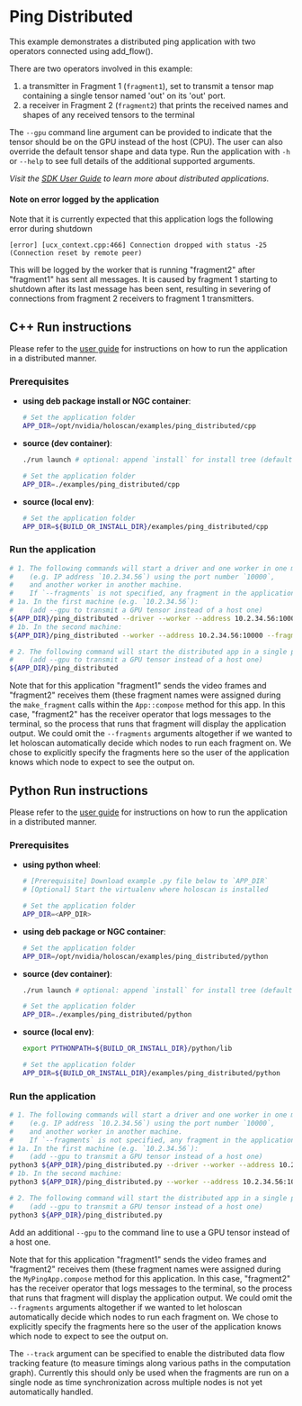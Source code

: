 # Ping Distributed

This example demonstrates a distributed ping application with two operators connected using add_flow().

There are two operators involved in this example:

  1. a transmitter in Fragment 1 (`fragment1`), set to transmit a tensor map containing a single tensor named 'out' on its 'out' port.
  2. a receiver in Fragment 2 (`fragment2`) that prints the received names and shapes of any received tensors to the terminal

The `--gpu` command line argument can be provided to indicate that the tensor should be on the GPU instead of the host (CPU). The user can also override the default tensor shape and data type. Run the application with `-h` or `--help` to see full details of the additional supported arguments.

*Visit the [SDK User Guide](https://docs.nvidia.com/holoscan/sdk-user-guide/holoscan_create_distributed_app.html) to learn more about distributed applications.*

#### Note on error logged by the application
Note that it is currently expected that this application logs the following error during shutdown

```text
[error] [ucx_context.cpp:466] Connection dropped with status -25 (Connection reset by remote peer)
```

This will be logged by the worker that is running "fragment2" after "fragment1" has sent all messages. It is caused by fragment 1 starting to shutdown after its last message has been sent, resulting in severing of connections from fragment 2 receivers to fragment 1 transmitters.

## C++ Run instructions

Please refer to the [user guide](https://docs.nvidia.com/holoscan/sdk-user-guide/holoscan_create_distributed_app.html#building-and-running-a-distributed-application) for instructions on how to run the application in a distributed manner.

### Prerequisites

* **using deb package install or NGC container**:

  ```bash
  # Set the application folder
  APP_DIR=/opt/nvidia/holoscan/examples/ping_distributed/cpp
  ```

* **source (dev container)**:

  ```bash
  ./run launch # optional: append `install` for install tree (default: `build`)

  # Set the application folder
  APP_DIR=./examples/ping_distributed/cpp
  ```

* **source (local env)**:

  ```bash
  # Set the application folder
  APP_DIR=${BUILD_OR_INSTALL_DIR}/examples/ping_distributed/cpp
  ```

### Run the application

```bash
# 1. The following commands will start a driver and one worker in one machine
#    (e.g. IP address `10.2.34.56`) using the port number `10000`,
#    and another worker in another machine.
#    If `--fragments` is not specified, any fragment in the application will be chosen to run.
# 1a. In the first machine (e.g. `10.2.34.56`):
#    (add --gpu to transmit a GPU tensor instead of a host one)
${APP_DIR}/ping_distributed --driver --worker --address 10.2.34.56:10000 --fragments fragment1
# 1b. In the second machine:
${APP_DIR}/ping_distributed --worker --address 10.2.34.56:10000 --fragments fragment2

# 2. The following command will start the distributed app in a single process
#    (add --gpu to transmit a GPU tensor instead of a host one)
${APP_DIR}/ping_distributed
```

Note that for this application "fragment1" sends the video frames and "fragment2" receives them (these fragment names were assigned during the `make_fragment` calls within the `App::compose` method for this app. In this case, "fragment2" has the receiver operator that logs messages to the terminal, so the process that runs that fragment will display the application output. We could omit the `--fragments` arguments altogether if we wanted to let holoscan automatically decide which nodes to run each fragment on. We chose to explicitly specify the fragments here so the user of the application knows which node to expect to see the output on.


## Python Run instructions

Please refer to the [user guide](https://docs.nvidia.com/holoscan/sdk-user-guide/holoscan_create_distributed_app.html#building-and-running-a-distributed-application) for instructions on how to run the application in a distributed manner.

### Prerequisites

* **using python wheel**:

  ```bash
  # [Prerequisite] Download example .py file below to `APP_DIR`
  # [Optional] Start the virtualenv where holoscan is installed

  # Set the application folder
  APP_DIR=<APP_DIR>
  ```

* **using deb package or NGC container**:

  ```bash
  # Set the application folder
  APP_DIR=/opt/nvidia/holoscan/examples/ping_distributed/python
  ```

* **source (dev container)**:

  ```bash
  ./run launch # optional: append `install` for install tree (default: `build`)

  # Set the application folder
  APP_DIR=./examples/ping_distributed/python
  ```

* **source (local env)**:

  ```bash
  export PYTHONPATH=${BUILD_OR_INSTALL_DIR}/python/lib

  # Set the application folder
  APP_DIR=${BUILD_OR_INSTALL_DIR}/examples/ping_distributed/python
  ```

### Run the application

```bash
# 1. The following commands will start a driver and one worker in one machine
#    (e.g. IP address `10.2.34.56`) using the port number `10000`,
#    and another worker in another machine.
#    If `--fragments` is not specified, any fragment in the application will be chosen to run.
# 1a. In the first machine (e.g. `10.2.34.56`):
#    (add --gpu to transmit a GPU tensor instead of a host one)
python3 ${APP_DIR}/ping_distributed.py --driver --worker --address 10.2.34.56:10000 --fragments fragment1
# 1b. In the second machine:
python3 ${APP_DIR}/ping_distributed.py --worker --address 10.2.34.56:10000 --fragments fragment2

# 2. The following command will start the distributed app in a single process
#    (add --gpu to transmit a GPU tensor instead of a host one)
python3 ${APP_DIR}/ping_distributed.py
```

Add an additional `--gpu` to the command line to use a GPU tensor instead of a host one.

Note that for this application "fragment1" sends the video frames and "fragment2" receives them (these fragment names were assigned during the `MyPingApp.compose` method for this application. In this case, "fragment2" has the receiver operator that logs messages to the terminal, so the process that runs that fragment will display the application output. We could omit the `--fragments` arguments altogether if we wanted to let holoscan automatically decide which nodes to run each fragment on. We chose to explicitly specify the fragments here so the user of the application knows which node to expect to see the output on.

The `--track` argument can be specified to enable the distributed data flow tracking feature (to measure timings along various paths in the computation graph). Currently this should only be used when the fragments are run on a single node as time synchronization across multiple nodes is not yet automatically handled.
